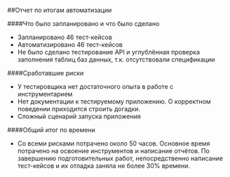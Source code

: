 ##Отчет по итогам автоматизации

####Что было запланировано и что было сделано
* Запланировано 46 тест-кейсов
* Автоматизировано 46 тест-кейсов
* Не было сделано тестирование API и углублённая проверка заполнения таблиц баз данных, т.к. отсутствовали спецификации

####Сработавшие риски
* У тестировщика нет достаточного опыта в работе с инструментарием 
* Нет документации к тестируемому приложению. О корректном поведении приходится строить догадки.
* Сложный сценарий запуска приложения

####Общий итог по времени
* Со всеми рисками потрачено около 50 часов. Основное время потрачено на освоение инструментов и написание отчётов.
По завершению подготовительных работ, непосредственно написание тест-кейсов и их отладка заняла не более 30% времени. 